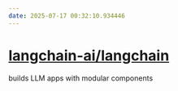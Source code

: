 ```yaml
---
date: 2025-07-17 00:32:10.934446
---
```


# [langchain-ai/langchain](https://github.com/langchain-ai/langchain)

builds LLM apps with modular components